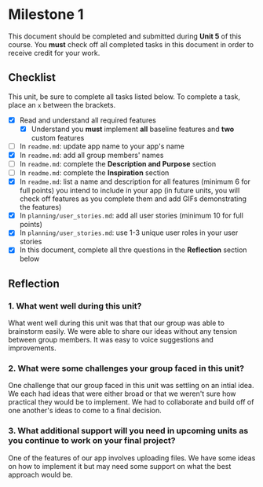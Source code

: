 # Milestone 1

This document should be completed and submitted during **Unit 5** of this course. You **must** check off all completed tasks in this document in order to receive credit for your work.

## Checklist

This unit, be sure to complete all tasks listed below. To complete a task, place an `x` between the brackets.

- [x] Read and understand all required features
  - [x] Understand you **must** implement **all** baseline features and **two** custom features
- [ ] In `readme.md`: update app name to your app's name
- [x] In `readme.md`: add all group members' names
- [ ] In `readme.md`: complete the **Description and Purpose** section
- [ ] In `readme.md`: complete the **Inspiration** section
- [x] In `readme.md`: list a name and description for all features (minimum 6 for full points) you intend to include in your app (in future units, you will check off features as you complete them and add GIFs demonstrating the features)
- [x] In `planning/user_stories.md`: add all user stories (minimum 10 for full points)
- [x] In `planning/user_stories.md`: use 1-3 unique user roles in your user stories
- [x] In this document, complete all thre questions in the **Reflection** section below

## Reflection

### 1. What went well during this unit?

What went well during this unit was that that our group was able to brainstorm easily. We were able to share our ideas without any tension between group members. It was easy to voice suggestions and improvements. 

### 2. What were some challenges your group faced in this unit?

One challenge that our group faced in this unit was settling on an intial idea. We each had ideas that were either broad or that we weren't sure how practical they would be to implement. We had to collaborate and build off of one another's ideas to come to a final decision. 

### 3. What additional support will you need in upcoming units as you continue to work on your final project?

One of the features of our app involves uploading files. We have some ideas on how to implement it but may need some support on what the best approach would be. 

